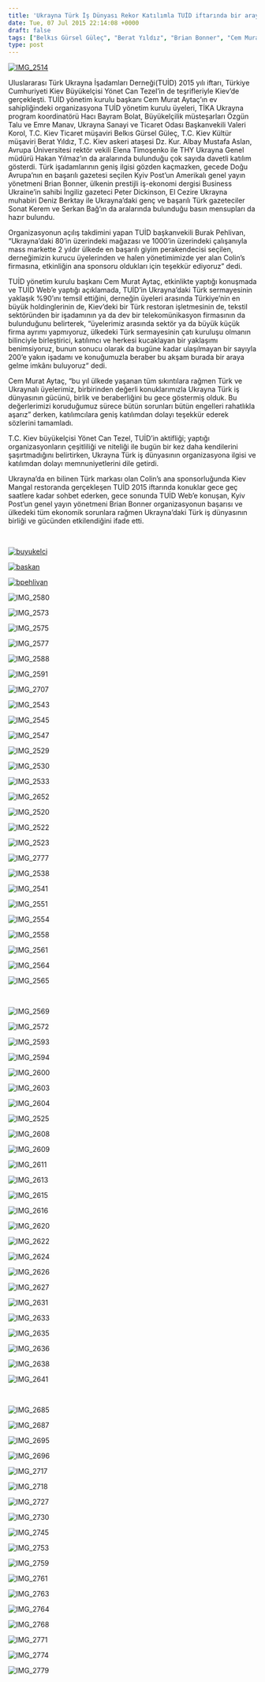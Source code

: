 ```yaml
---
title: 'Ukrayna Türk İş Dünyası Rekor Katılımla TUİD iftarında bir araya geldi'
date: Tue, 07 Jul 2015 22:14:08 +0000
draft: false
tags: ["Belkıs Gürsel Güleç", "Berat Yıldız", "Brian Bonner", "Cem Murat Aytaç", "Elena Timoşenko", "Emre Manav", "Hacı Bayram Bolat", "hakan yılmaz", "iftar", "kiev iftar", "Mustafa Aslan", "Özgün Talu", "ramazan", "TİKA Ukrayna", "TUİD (Türk Ukrayna İşadamları Derneği)", "Ukrayna", "Ukrayna İftar", "Valeri Korol", "Yönet Can Tezel"]
type: post
---
```


[![IMG_2514](https://burakpehlivan.org/wp-content/uploads/2015/07/IMG_2514.jpg)](https://burakpehlivan.org/wp-content/uploads/2015/07/IMG_2514.jpg)

Uluslararası Türk Ukrayna İşadamları Derneği(TUİD) 2015 yılı iftarı, Türkiye Cumhuriyeti Kiev Büyükelçisi Yönet Can Tezel’in de teşrifleriyle Kiev’de gerçekleşti. TUİD yönetim kurulu başkanı Cem Murat Aytaç’ın ev sahipliğindeki organizasyona TUİD yönetim kurulu üyeleri, TİKA Ukrayna program koordinatörü Hacı Bayram Bolat, Büyükelçilik müsteşarları Özgün Talu ve Emre Manav, Ukrayna Sanayi ve Ticaret Odası Başkanvekili Valeri Korol, T.C. Kiev Ticaret müşaviri Belkıs Gürsel Güleç, T.C. Kiev Kültür müşaviri Berat Yıldız, T.C. Kiev askeri ataşesi Dz. Kur. Albay Mustafa Aslan, Avrupa Üniversitesi rektör vekili Elena Timoşenko ile THY Ukrayna Genel müdürü Hakan Yılmaz’ın da aralarında bulunduğu çok sayıda davetli katılım gösterdi. Türk işadamlarının geniş ilgisi gözden kaçmazken, gecede Doğu Avrupa’nın en başarılı gazetesi seçilen Kyiv Post’un Amerikalı genel yayın yönetmeni Brian Bonner, ülkenin prestijli iş-ekonomi dergisi Business Ukraine’in sahibi İngiliz gazeteci Peter Dickinson, El Cezire Ukrayna muhabiri Deniz Berktay ile Ukrayna’daki genç ve başarılı Türk gazeteciler Sonat Kerem ve Serkan Bağ’ın da aralarında bulunduğu basın mensupları da hazır bulundu.

Organizasyonun açılış takdimini yapan TUİD başkanvekili Burak Pehlivan, “Ukrayna’daki 80’in üzerindeki mağazası ve 1000’in üzerindeki çalışanıyla mass markette 2 yıldır ülkede en başarılı giyim perakendecisi seçilen, derneğimizin kurucu üyelerinden ve halen yönetimimizde yer alan Colin’s firmasına, etkinliğin ana sponsoru oldukları için teşekkür ediyoruz” dedi.

TUİD yönetim kurulu başkanı Cem Murat Aytaç, etkinlikte yaptığı konuşmada ve TUİD Web’e yaptığı açıklamada, TUİD’in Ukrayna’daki Türk sermayesinin yaklaşık %90’ını temsil ettiğini, derneğin üyeleri arasında Türkiye’nin en büyük holdinglerinin de, Kiev’deki bir Türk restoran işletmesinin de, tekstil sektöründen bir işadamının ya da dev bir telekomünikasyon firmasının da bulunduğunu belirterek, “üyelerimiz arasında sektör ya da büyük küçük firma ayrımı yapmıyoruz, ülkedeki Türk sermayesinin çatı kuruluşu olmanın bilinciyle birleştirici, katılımcı ve herkesi kucaklayan bir yaklaşımı benimsiyoruz, bunun sonucu olarak da bugüne kadar ulaşılmayan bir sayıyla 200’e yakın işadamı ve konuğumuzla beraber bu akşam burada bir araya gelme imkânı buluyoruz“ dedi.

Cem Murat Aytaç, “bu yıl ülkede yaşanan tüm sıkıntılara rağmen Türk ve Ukraynalı üyelerimiz, birbirinden değerli konuklarımızla Ukrayna Türk iş dünyasının gücünü, birlik ve beraberliğini bu gece göstermiş olduk. Bu değerlerimizi koruduğumuz sürece bütün sorunları bütün engelleri rahatlıkla aşarız” derken, katılımcılara geniş katılımdan dolayı teşekkür ederek sözlerini tamamladı.

T.C. Kiev büyükelçisi Yönet Can Tezel, TUİD’in aktifliği; yaptığı organizasyonların çeşitliliği ve niteliği ile bugün bir kez daha kendilerini şaşırtmadığını belirtirken, Ukrayna Türk iş dünyasının organizasyona ilgisi ve katılımdan dolayı memnuniyetlerini dile getirdi.

Ukrayna’da en bilinen Türk markası olan Colin’s ana sponsorluğunda Kiev Mangal restoranda gerçekleşen TUİD 2015 iftarında konuklar gece geç saatlere kadar sohbet ederken, gece sonunda TUİD Web’e konuşan, Kyiv Post’un genel yayın yönetmeni Brian Bonner organizasyonun başarısı ve ülkedeki tüm ekonomik sorunlara rağmen Ukrayna’daki Türk iş dünyasının birliği ve gücünden etkilendiğini ifade etti.

 

[![buyukelci](https://burakpehlivan.org/wp-content/uploads/2015/07/buyukelci.jpg)](https://burakpehlivan.org/wp-content/uploads/2015/07/buyukelci.jpg)

[![baskan](https://burakpehlivan.org/wp-content/uploads/2015/07/baskan.jpg)](https://burakpehlivan.org/wp-content/uploads/2015/07/baskan.jpg)

[![bpehlivan](https://burakpehlivan.org/wp-content/uploads/2015/07/bpehlivan.jpg)](https://burakpehlivan.org/wp-content/uploads/2015/07/bpehlivan.jpg)

![IMG_2580](http://tuid.org.ua/wp-content/uploads/2015/07/IMG_2580.jpg)

![IMG_2573](http://tuid.org.ua/wp-content/uploads/2015/07/IMG_2573.jpg)

![IMG_2575](http://tuid.org.ua/wp-content/uploads/2015/07/IMG_2575.jpg)

![IMG_2577](http://tuid.org.ua/wp-content/uploads/2015/07/IMG_2577.jpg)

![IMG_2588](http://tuid.org.ua/wp-content/uploads/2015/07/IMG_2588.jpg)

![IMG_2591](http://tuid.org.ua/wp-content/uploads/2015/07/IMG_2591.jpg)

![IMG_2707](http://tuid.org.ua/wp-content/uploads/2015/07/IMG_2707.jpg)

![IMG_2543](http://tuid.org.ua/wp-content/uploads/2015/07/IMG_2543.jpg)

![IMG_2545](http://tuid.org.ua/wp-content/uploads/2015/07/IMG_2545.jpg)

![IMG_2547](http://tuid.org.ua/wp-content/uploads/2015/07/IMG_2547.jpg)

![IMG_2529](http://tuid.org.ua/wp-content/uploads/2015/07/IMG_2529.jpg)

![IMG_2530](http://tuid.org.ua/wp-content/uploads/2015/07/IMG_2530.jpg)

![IMG_2533](http://tuid.org.ua/wp-content/uploads/2015/07/IMG_2533.jpg)

![IMG_2652](http://tuid.org.ua/wp-content/uploads/2015/07/IMG_2652.jpg)

![IMG_2520](http://tuid.org.ua/wp-content/uploads/2015/07/IMG_2520.jpg)

![IMG_2522](http://tuid.org.ua/wp-content/uploads/2015/07/IMG_2522.jpg)

![IMG_2523](http://tuid.org.ua/wp-content/uploads/2015/07/IMG_2523.jpg)

![IMG_2777](http://tuid.org.ua/wp-content/uploads/2015/07/IMG_2777.jpg)

![IMG_2538](http://tuid.org.ua/wp-content/uploads/2015/07/IMG_2538.jpg)

![IMG_2541](http://tuid.org.ua/wp-content/uploads/2015/07/IMG_2541.jpg)

![IMG_2551](http://tuid.org.ua/wp-content/uploads/2015/07/IMG_2551.jpg)

![IMG_2554](http://tuid.org.ua/wp-content/uploads/2015/07/IMG_2554.jpg)

![IMG_2558](http://tuid.org.ua/wp-content/uploads/2015/07/IMG_2558.jpg)

![IMG_2561](http://tuid.org.ua/wp-content/uploads/2015/07/IMG_2561.jpg)

![IMG_2564](http://tuid.org.ua/wp-content/uploads/2015/07/IMG_2564.jpg)

![IMG_2565](http://tuid.org.ua/wp-content/uploads/2015/07/IMG_2565.jpg)

 

![IMG_2569](http://tuid.org.ua/wp-content/uploads/2015/07/IMG_2569.jpg)

![IMG_2572](http://tuid.org.ua/wp-content/uploads/2015/07/IMG_2572.jpg)

![IMG_2593](http://tuid.org.ua/wp-content/uploads/2015/07/IMG_2593.jpg)

![IMG_2594](http://tuid.org.ua/wp-content/uploads/2015/07/IMG_2594.jpg)

![IMG_2600](http://tuid.org.ua/wp-content/uploads/2015/07/IMG_2600.jpg)

![IMG_2603](http://tuid.org.ua/wp-content/uploads/2015/07/IMG_2603.jpg)

![IMG_2604](http://tuid.org.ua/wp-content/uploads/2015/07/IMG_2604.jpg)

![IMG_2525](http://tuid.org.ua/wp-content/uploads/2015/07/IMG_2525.jpg)

![IMG_2608](http://tuid.org.ua/wp-content/uploads/2015/07/IMG_2608.jpg)

![IMG_2609](http://tuid.org.ua/wp-content/uploads/2015/07/IMG_2609.jpg)

![IMG_2611](http://tuid.org.ua/wp-content/uploads/2015/07/IMG_2611.jpg)

![IMG_2613](http://tuid.org.ua/wp-content/uploads/2015/07/IMG_2613.jpg)

![IMG_2615](http://tuid.org.ua/wp-content/uploads/2015/07/IMG_2615.jpg)

![IMG_2616](http://tuid.org.ua/wp-content/uploads/2015/07/IMG_2616.jpg)

![IMG_2620](http://tuid.org.ua/wp-content/uploads/2015/07/IMG_2620.jpg)

![IMG_2622](http://tuid.org.ua/wp-content/uploads/2015/07/IMG_2622.jpg)

![IMG_2624](http://tuid.org.ua/wp-content/uploads/2015/07/IMG_2624.jpg)

![IMG_2626](http://tuid.org.ua/wp-content/uploads/2015/07/IMG_2626.jpg)

![IMG_2627](http://tuid.org.ua/wp-content/uploads/2015/07/IMG_2627.jpg)

![IMG_2631](http://tuid.org.ua/wp-content/uploads/2015/07/IMG_2631.jpg)

![IMG_2633](http://tuid.org.ua/wp-content/uploads/2015/07/IMG_2633.jpg)

![IMG_2635](http://tuid.org.ua/wp-content/uploads/2015/07/IMG_2635.jpg)

![IMG_2636](http://tuid.org.ua/wp-content/uploads/2015/07/IMG_2636.jpg)

![IMG_2638](http://tuid.org.ua/wp-content/uploads/2015/07/IMG_2638.jpg)

![IMG_2641](http://tuid.org.ua/wp-content/uploads/2015/07/IMG_2641.jpg)

 

![IMG_2685](http://tuid.org.ua/wp-content/uploads/2015/07/IMG_2685.jpg)

![IMG_2687](http://tuid.org.ua/wp-content/uploads/2015/07/IMG_2687.jpg)

![IMG_2695](http://tuid.org.ua/wp-content/uploads/2015/07/IMG_2695.jpg)

![IMG_2696](http://tuid.org.ua/wp-content/uploads/2015/07/IMG_2696.jpg)

![IMG_2717](http://tuid.org.ua/wp-content/uploads/2015/07/IMG_2717.jpg)

![IMG_2718](http://tuid.org.ua/wp-content/uploads/2015/07/IMG_2718.jpg)

![IMG_2727](http://tuid.org.ua/wp-content/uploads/2015/07/IMG_2727.jpg)

![IMG_2730](http://tuid.org.ua/wp-content/uploads/2015/07/IMG_2730.jpg)

![IMG_2745](http://tuid.org.ua/wp-content/uploads/2015/07/IMG_2745.jpg)

![IMG_2753](http://tuid.org.ua/wp-content/uploads/2015/07/IMG_2753.jpg)

![IMG_2759](http://tuid.org.ua/wp-content/uploads/2015/07/IMG_2759.jpg)

![IMG_2761](http://tuid.org.ua/wp-content/uploads/2015/07/IMG_2761.jpg)

![IMG_2763](http://tuid.org.ua/wp-content/uploads/2015/07/IMG_2763.jpg)

![IMG_2764](http://tuid.org.ua/wp-content/uploads/2015/07/IMG_2764.jpg)

![IMG_2768](http://tuid.org.ua/wp-content/uploads/2015/07/IMG_2768.jpg)

![IMG_2771](http://tuid.org.ua/wp-content/uploads/2015/07/IMG_2771.jpg)

![IMG_2774](http://tuid.org.ua/wp-content/uploads/2015/07/IMG_2774.jpg)

![IMG_2779](http://tuid.org.ua/wp-content/uploads/2015/07/IMG_2779.jpg)